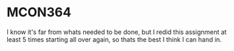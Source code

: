 # MCON364

I know it's far from whats needed to be done, but I redid this assignment at least 5 times starting all over again, so thats the best I think I can hand in.
